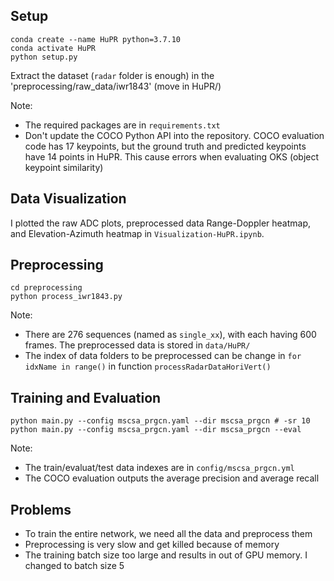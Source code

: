 ## Setup
```
conda create --name HuPR python=3.7.10
conda activate HuPR
python setup.py
```
Extract the dataset (`radar` folder is enough) in the 'preprocessing/raw_data/iwr1843'  (move in HuPR/)

Note: 
- The required packages are in `requirements.txt`
- Don't update the COCO Python API into the repository. COCO evaluation code has 17 keypoints, but the ground truth and predicted keypoints have 14 points in HuPR. This cause errors when evaluating OKS (object keypoint similarity)

## Data Visualization
I plotted the raw ADC plots, preprocessed data Range-Doppler heatmap, and Elevation-Azimuth heatmap in `Visualization-HuPR.ipynb`.

## Preprocessing
```
cd preprocessing
python process_iwr1843.py
```
Note:
- There are 276 sequences (named as `single_xx`), with each having 600 frames. The preprocessed data is stored in `data/HuPR/`
- The index of data folders to be preprocessed can be change in `for idxName in range()` in function `processRadarDataHoriVert()`

## Training and Evaluation
```
python main.py --config mscsa_prgcn.yaml --dir mscsa_prgcn # -sr 10
python main.py --config mscsa_prgcn.yaml --dir mscsa_prgcn --eval
```
Note:
- The train/evaluat/test data indexes are in `config/mscsa_prgcn.yml`
- The COCO evaluation outputs the average precision and average recall

## Problems
- To train the entire network, we need all the data and preprocess them
- Preprocessing is very slow and get killed because of memory
- The training batch size too large and results in out of GPU memory. I changed to batch size 5




